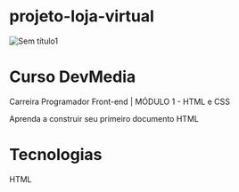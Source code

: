 # projeto-loja-virtual

![Sem título1](https://user-images.githubusercontent.com/113314660/208327003-57f891c8-20d1-45fe-a3d3-d6ff90d36f98.png)



# Curso DevMedia

Carreira Programador Front-end | MÓDULO 1 - HTML e CSS

Aprenda a construir seu primeiro documento HTML 

# Tecnologias

HTML
